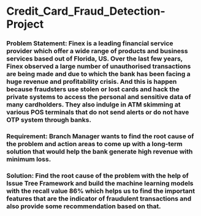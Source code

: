 # Credit_Card_Fraud_Detection-Project

### Problem Statement: Finex is a leading financial service provider which offer a wide range of products and business services based out of Florida, US. Over the last few years, Finex observed a large number of unauthorised transactions are being made and due to which the bank has been facing a huge revenue and profitability crisis. And this is happen because fraudsters use stolen or lost cards and hack the private systems to access the personal and sensitive data of many cardholders. They also indulge in ATM skimming at various POS terminals that do not send alerts or do not have OTP system through banks.

### Requirement: Branch Manager wants to find the root cause of the problem and action areas to come up with a long-term solution that would help the bank generate high revenue with minimum loss.

### Solution: Find the root cause of the problem with the help of Issue Tree Framework and build the machine learning models with the recall value 86% which helps us to find the important features that are the indicator of fraudulent transactions and also provide some recommendation based on that.
